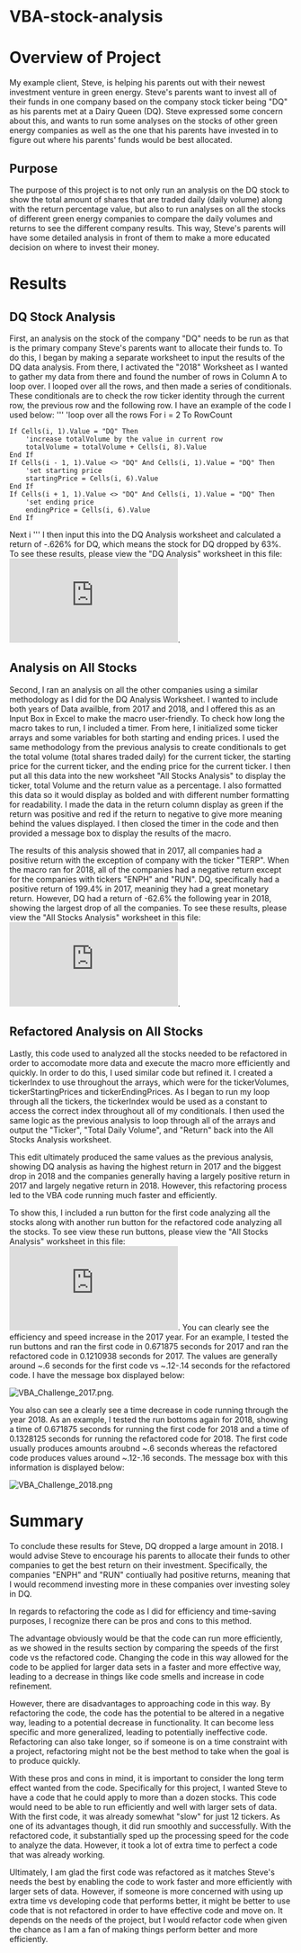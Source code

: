 # VBA-stock-analysis
# Overview of Project
  My example client, Steve, is helping his parents out with their newest investment venture in green energy. Steve's parents want to invest all of their funds in one company based on the company stock ticker being "DQ" as his parents met at a Dairy Queen (DQ). Steve expressed some concern about this, and wants to run some analyses on the stocks of other green energy companies as well as the one that his parents have invested in to figure out where his parents' funds would be best allocated. 
  ## Purpose 
  The purpose of this project is to not only run an analysis on the DQ stock to show the total amount of shares that are traded daily (daily volume) along with the return percentage value, but also to run analyses on all the stocks of different green energy companies to compare the daily volumes and returns to see the different company results. This way, Steve's parents will have some detailed analysis in front of them to make a more educated decision on where to invest their money.
# Results
## DQ Stock Analysis
First, an analysis on the stock of the company "DQ" needs to be run as that is the primary company Steve's parents want to allocate their funds to. To do this, I began by making a separate worksheet to input the results of the DQ data analysis. From there, I activated the "2018" Worksheet as I wanted to gather my data from there and found the number of rows in Column A to loop over. I looped over all the rows, and then made a series of conditionals. These conditionals are to check the row ticker identity through the current row, the previous row and the following row. I have an example of the code I used below:
'''
'loop over all the rows
For i = 2 To RowCount

    If Cells(i, 1).Value = "DQ" Then
        'increase totalVolume by the value in current row
        totalVolume = totalVolume + Cells(i, 8).Value
    End If
    If Cells(i - 1, 1).Value <> "DQ" And Cells(i, 1).Value = "DQ" Then
        'set starting price
        startingPrice = Cells(i, 6).Value
    End If
    If Cells(i + 1, 1).Value <> "DQ" And Cells(i, 1).Value = "DQ" Then
        'set ending price
        endingPrice = Cells(i, 6).Value
    End If
Next i
'''
I then input this into the DQ Analysis worksheet and calculated a return of -.626% for DQ, which means the stock for DQ dropped by 63%. To see these results, please view the "DQ Analysis" worksheet in this file: ![VBA_Challenge](https://github.com/allysakarr/stock-analysis/blob/master/VBA_Challenge.xlsm?raw=true).
## Analysis on All Stocks
Second, I ran an analysis on all the other companies using a similar methodology as I did for the DQ Analysis Worksheet. I wanted to include both years of Data availble, from 2017 and 2018, and I offered this as an Input Box in Excel to make the macro user-friendly. To check how long the macro takes to run, I included a timer. From here, I initialized some ticker arrays and some variables for both starting and ending prices. I used the same methodology from the previous analysis to create conditionals to get the total volume (total shares traded daily) for the current ticker, the starting price for the current ticker, and the ending price for the current ticker. I then put all this data into the new worksheet "All Stocks Analysis" to display the ticker, total Volume and the return value as a percentage. I also formatted this data so it would display as bolded and with different number formatting for readability. I made the data in the return column display as green if the return was positive and red if the return to negative to give more meaning behind the values displayed. I then closed the timer in the code and then provided a message box to display the results of the macro. 

The results of this analysis showed that in 2017, all companies had a positive return with the exception of company with the ticker "TERP". When the macro ran for 2018, all of the companies had a negative return except for the companies with tickers "ENPH" and "RUN". DQ, specifically had a positive return of 199.4% in 2017, meaninig they had a great monetary return. However, DQ had a return of -62.6% the following year in 2018, showing the largest drop of all the companies. To see these results, please view the "All Stocks Analysis" worksheet in this file: ![VBA_Challenge](https://github.com/allysakarr/stock-analysis/blob/master/VBA_Challenge.xlsm?raw=true).

## Refactored Analysis on All Stocks
Lastly, this code used to analyzed all the stocks needed to be refactored in order to accomodate more data and execute the macro more efficiently and quickly. In order to do this, I used similar code but refined it. I created a tickerIndex to use throughout the arrays, which were for the tickerVolumes, tickerStartingPrices and tickerEndingPrices. As I began to run my loop through all the tickers, the tickerIndex would be used as a constant to access the correct index throughout all of my conditionals. I then used the same logic as the previous analysis to loop through all of the arrays and output the "Ticker", "Total Daily Volume", and "Return" back into the All Stocks Analysis worksheet.

This edit ultimately produced the same values as the previous analysis, showing DQ analysis as having the highest return in 2017 and the biggest drop in 2018 and the companies generally having a largely positive return in 2017 and largely negative return in 2018. However, this refactoring process led to the VBA code running much faster and efficiently.

To show this, I included a run button for the first code analyzing all the stocks along with another run button for the refactored code analyzing all the stocks. To see view these run buttons, please view the "All Stocks Analysis" worksheet in this file: ![VBA_Challenge](https://github.com/allysakarr/stock-analysis/blob/master/VBA_Challenge.xlsm?raw=true). You can clearly see the efficiency and speed increase in the 2017 year. For an example, I tested the run buttons and ran the first code in 0.671875 seconds for 2017 and ran the refactored code in 0.1210938 seconds for 2017. The values are generally around ~.6 seconds for the first code vs ~.12-.14 seconds for the refactored code. I have the message box displayed below:

![VBA_Challenge_2017.png](https://github.com/allysakarr/stock-analysis/blob/master/Resources/VBA_Challenge_2017.png?raw=true).

You also can see a clearly see a time decrease in code running through the year 2018. As an example, I tested the run bottoms again for 2018, showing a time of 0.671875 seconds for running the first code for 2018 and a time of 0.1328125 seconds for running the refactored code for 2018. The first code usually produces amounts aroubnd ~.6 seconds whereas the refactored code produces values around ~.12-.16 seconds. The message box with this information is displayed below: 

![VBA_Challenge_2018.png](https://github.com/allysakarr/stock-analysis/blob/master/Resources/VBA_Challenge_2018.png?raw=true)


# Summary 
To conclude these results for Steve, DQ dropped a large amount in 2018. I would advise Steve to encourage his parents to allocate their funds to other companies to get the best return on their investment. Specifically, the companies "ENPH" and "RUN" contiually had positive returns, meaning that I would recommend investing more in these companies over investing soley in DQ. 

In regards to refactoring the code as I did for efficiency and time-saving purposes, I recognize there can be pros and cons to this method. 

The advantage obviously would be that the code can run more efficiently, as we showed in the results section by comparing the speeds of the first code vs the refactored code. Changing the code in this way allowed for the code to be applied for larger data sets in a faster and more effective way, leading to a decrease in things like code smells and increase in code refinement.

However, there are disadvantages to approaching code in this way. By refactoring the code, the code has the potential to be altered in a negative way, leading to a potential decrease in functionality. It can become less specific and more generalized, leading to potentially ineffective code. Refactoring can also take longer, so if someone is on a time constraint with a project, refactoring might not be the best method to take when the goal is to produce quickly.

With these pros and cons in mind, it is important to consider the long term effect wanted from the code. Specifically for this project, I wanted Steve to have a code that he could apply to more than a dozen stocks. This code would need to be able to run efficiently and well with larger sets of data. With the first code, it was already somewhat "slow" for just 12 tickers. As one of its advantages though, it did run smoothly and successfully. With the refactored code, it substantially sped up the processing speed for the code to analyze the data. However, it took a lot of extra time to perfect a code that was already working. 

Ultimately, I am glad the first code was refactored as it matches Steve's needs the best by enabling the code to work faster and more efficiently with larger sets of data. However, if someone is more concerned with using up extra time vs developing code that performs better, it might be better to use code that is not refactored in order to have effective code and move on. It depends on the needs of the project, but I would refactor code when given the chance as I am a fan of making things perform better and more efficiently.
